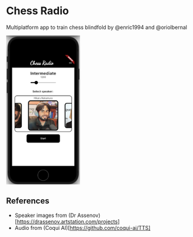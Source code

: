 # Chess Radio

Multiplatform app to train chess blindfold by @enric1994 and @oriolbernal

<img src="assets/docs/sample.png" width="200">

## References

* Speaker images from (Dr Assenov)[https://drassenov.artstation.com/projects]
* Audio from (Coqui AI)[https://github.com/coqui-ai/TTS]
